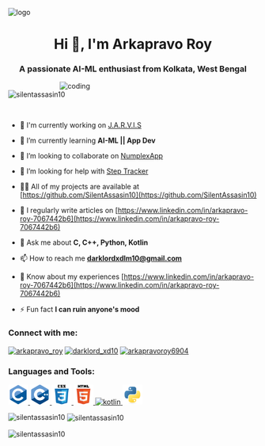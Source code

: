 ![logo](https://github.com/SilentAssasin10/SilentAssasin/blob/main/68747470733a2f2f6d69722d73332d63646e2d63662e626568616e63652e6e65742f70726f6a6563745f6d6f64756c65732f66732f35346236633036383039373539392e356235306263613437366239622e676966.gif)
<h1 align="center">Hi 👋, I'm Arkapravo Roy</h1>
<h3 align="center">A passionate AI-ML enthusiast from Kolkata, West Bengal</h3>
<img align="right" alt="coding" width="400" src="https://imgs.search.brave.com/oPnYHljDyGdevIa0f3ZRkGvfo2OONwXTHauDA3KVEBU/rs:fit:860:0:0/g:ce/aHR0cHM6Ly9naWZk/Yi5jb20vaW1hZ2Vz/L2hpZ2gvbWFuLXF1/aWNrLXN5c3RlbS1j/b2RpbmctdmdzZGEy/dDdkNXR1N285eC5n/aWY.gif"/>

<p align="left"> <img src="https://komarev.com/ghpvc/?username=silentassasin10&label=Profile%20views&color=0e75b6&style=flat" alt="silentassasin10" /> </p>

<p align="left"> <a href="https://twitter.com/" target="blank"><img src="https://img.shields.io/twitter/follow/?logo=twitter&style=for-the-badge" alt="" /></a> </p>

- 🔭 I'm currently working on [J.A.R.V.I.S](https://github.com/SilentAssasin10/J.A.R.V.I.S)

- 🌱 I’m currently learning **AI-ML || App Dev**

- 👯 I’m looking to collaborate on [NumplexApp](https://github.com/SilentAssasin10/NumplexApp)

- 🤝 I’m looking for help with [Step Tracker](https://github.com/SilentAssasin10/StepTracker)

- 👨‍💻 All of my projects are available at [https://github.com/SilentAssasin10](https://github.com/SilentAssasin10)

- 📝 I regularly write articles on [https://www.linkedin.com/in/arkapravo-roy-7067442b6](https://www.linkedin.com/in/arkapravo-roy-7067442b6)

- 💬 Ask me about **C, C++, Python, Kotlin**

- 📫 How to reach me **darklordxdlm10@gmail.com**

- 📄 Know about my experiences [https://www.linkedin.com/in/arkapravo-roy-7067442b6](https://www.linkedin.com/in/arkapravo-roy-7067442b6)

- ⚡ Fun fact **I can ruin anyone's mood**

<h3 align="left">Connect with me:</h3>
<p align="left">
<a href="https://linkedin.com/in/arkapravo_roy" target="blank"><img align="center" src="https://raw.githubusercontent.com/rahuldkjain/github-profile-readme-generator/master/src/images/icons/Social/linked-in-alt.svg" alt="arkapravo_roy" height="30" width="40" /></a>
<a href="https://www.codechef.com/users/darklord_xd10" target="blank"><img align="center" src="https://cdn.jsdelivr.net/npm/simple-icons@3.1.0/icons/codechef.svg" alt="darklord_xd10" height="30" width="40" /></a>
<a href="https://www.hackerrank.com/arkapravoroy6904" target="blank"><img align="center" src="https://raw.githubusercontent.com/rahuldkjain/github-profile-readme-generator/master/src/images/icons/Social/hackerrank.svg" alt="arkapravoroy6904" height="30" width="40" /></a>
</p>

<h3 align="left">Languages and Tools:</h3>
<p align="left"> <a href="https://www.cprogramming.com/" target="_blank" rel="noreferrer"> <img src="https://raw.githubusercontent.com/devicons/devicon/master/icons/c/c-original.svg" alt="c" width="40" height="40"/> </a> <a href="https://www.w3schools.com/cpp/" target="_blank" rel="noreferrer"> <img src="https://raw.githubusercontent.com/devicons/devicon/master/icons/cplusplus/cplusplus-original.svg" alt="cplusplus" width="40" height="40"/> </a> <a href="https://www.w3schools.com/css/" target="_blank" rel="noreferrer"> <img src="https://raw.githubusercontent.com/devicons/devicon/master/icons/css3/css3-original-wordmark.svg" alt="css3" width="40" height="40"/> </a> <a href="https://www.w3.org/html/" target="_blank" rel="noreferrer"> <img src="https://raw.githubusercontent.com/devicons/devicon/master/icons/html5/html5-original-wordmark.svg" alt="html5" width="40" height="40"/> </a> <a href="https://kotlinlang.org" target="_blank" rel="noreferrer"> <img src="https://www.vectorlogo.zone/logos/kotlinlang/kotlinlang-icon.svg" alt="kotlin" width="40" height="40"/> </a> <a href="https://www.python.org" target="_blank" rel="noreferrer"> <img src="https://raw.githubusercontent.com/devicons/devicon/master/icons/python/python-original.svg" alt="python" width="40" height="40"/> </a> </p>

<p><img align="left" src="https://github-readme-stats.vercel.app/api/top-langs?username=silentassasin10&show_icons=true&locale=en&layout=compact" alt="silentassasin10" /></p>

<p>&nbsp;<img align="center" src="https://github-readme-stats.vercel.app/api?username=silentassasin10&show_icons=true&locale=en" alt="silentassasin10" /></p>

<p><img align="center" src="https://github-readme-streak-stats.herokuapp.com/?user=silentassasin10&" alt="silentassasin10" /></p>
